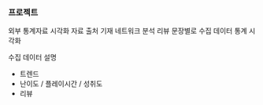 ### 프로젝트


외부 통계자료 시각화
자료 출처 기재
네트워크 분석 리뷰 문장별로
수집 데이터 통계 시각화

수집 데이터 설명
- 트렌드
- 난이도 / 플레이시간 / 성취도
- 리뷰
